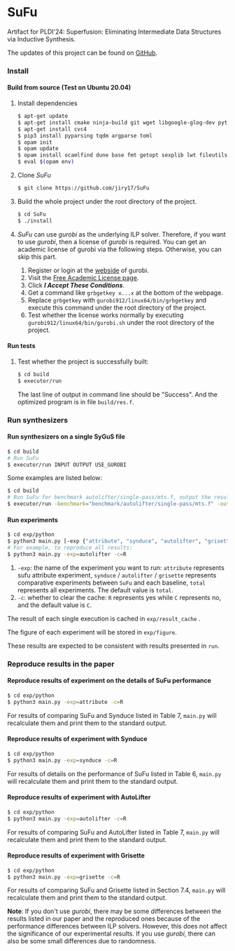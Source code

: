 # SuFu

Artifact for PLDI'24: Superfusion: Eliminating Intermediate Data Structures via Inductive Synthesis.

The updates of this project can be found on [GitHub](https://github.com/jiry17/SuFu).

### Install 

#### Build from source (Test on Ubuntu 20.04) 

1. Install dependencies

   ```bash
   $ apt-get update
   $ apt-get install cmake ninja-build git wget libgoogle-glog-dev python3-tk python3-pip libboost-all-dev libjsoncpp-dev cbmc ocaml ocaml-nox camlp4-extra opam haskell-stack cabal-install openjdk-11-jre-headless
   $ apt-get install cvc4
   $ pip3 install pyparsing tqdm argparse toml
   $ opam init
   $ opam update
   $ opam install ocamlfind dune base fmt getopt sexplib lwt fileutils stdio yojson ppx_let ppx_deriving ppx_sexp_conv ppx_hash lwt_ppx parsexp_io core_unix menhirLib ocamlgraph menhir
   $ eval $(opam env)
   ```


2. Clone *SuFu* 

   ```bash
   $ git clone https://github.com/jiry17/SuFu
   ```


3. Build the whole project under the root directory of the project.

   ```bash
   $ cd SuFu
   $ ./install
   ```

4. *SuFu* can use *gurobi* as the underlying ILP solver. Therefore, if you want to use *gurobi*, then a license of *gurobi* is required. You can get an academic license of gurobi via the following steps. Otherwise, you can skip this part.

   1. Register or login at the [webside](https://www.gurobi.com/) of gurobi.
   2. Visit the [Free Academic License page](https://www.gurobi.com/downloads/end-user-license-agreement-academic/).
   3. Click ***I Accept These Conditions***.
   4. Get a command like  `grbgetkey x...x` at the bottom of the webpage.
   5. Replace `grbgetkey` with `gurobi912/linux64/bin/grbgetkey` and execute this command under the root directory of the project.
   6. Test whether the license works normally by executing `gurobi912/linux64/bin/gurobi.sh` under the root directory of the project. 

#### Run tests

1. Test whether the project is successfully built:

   ```bash
   $ cd build
   $ executor/run
   ```

   The last line of output in command line should be "Success". And the optimized program is in file `build/res.f`.

### Run synthesizers

#### Run synthesizers on a single SyGuS file 

```bash
$ cd build
# Run SuFu
$ executor/run INPUT OUTPUT USE_GUROBI
```

Some examples are listed below:

```bash
$ cd build
# Run SuFu for benchmark autolifter/single-pass/mts.f, output the result into "build/res.f" and don't use gurobi as underlying ILP solver.
$ executor/run -benchmark="benchmark/autolifter/single-pass/mts.f" -output="build/res.f" -use_gurobi=false
```

#### Run experiments 

```bash
$ cd exp/python
$ python3 main.py [-exp {"attribute", "synduce", "autolifter", "grisette", "total"}]  [-c {R <Restart>,C <Continue>}]
# For example, to reproduce all results:
$ python3 main.py -exp=autolifter -c=R
```

1. `-exp`: the name of the experiment you want to run: `attribute` represents sufu attribute experiment, `synduce` / `autolifter` / `grisette` represents comparative experiments between `SuFu` and each baseline, `total` represents all experiments. The default value is `total`.
2. `-c`: whether to clear the cache: `R` represents yes while `C` represents no, and the default value is `C`. 

The result of each single execution is cached in `exp/result_cache` . 

The figure of each experiment will be stored in `exp/figure`.

These results are expected to be consistent with results presented in `run`.

### Reproduce results in the paper 

#### Reproduce results of experiment on the details of SuFu performance

```bash
$ cd exp/python
$ python3 main.py -exp=attribute -c=R
```

For results of comparing SuFu and Synduce listed in Table 7, `main.py` will recalculate them and print them to the standard output.

#### Reproduce results of experiment with Synduce

```bash
$ cd exp/python
$ python3 main.py -exp=synduce -c=R
```

For results of details on the performance of SuFu listed in Table 6, `main.py` will recalculate them and print them to the standard output.

#### Reproduce results of experiment with AutoLifter

````bash
$ cd exp/python
$ python3 main.py -exp=autolifter -c=R
````

For results of comparing SuFu and AutoLifter listed in Table 7, `main.py` will recalculate them and print them to the standard output.

#### Reproduce results of experiment with Grisette

````bash
$ cd exp/python
$ python3 main.py -exp=grisette -c=R
````

For results of comparing SuFu and Grisette listed in Section 7.4, `main.py` will recalculate them and print them to the standard output.

**Note**: If you don't use *gurobi*, there may be some differences between the results listed in our paper and the reproduced ones because of the performance differences between ILP solvers. However, this does not affect the significance of our experimental results. If you use *gurobi*, there can also be some small differences due to randomness.